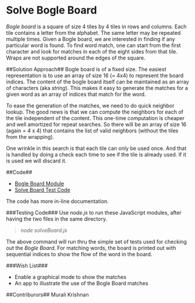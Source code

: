 # Solve Bogle Board

*Bogle board* is a square of size 4 tiles by 4 tiles in rows and columns. Each tile contains a letter from the alphabet. The same letter may be repeated multiple times. Given a Bogle board, we are interested in finding if any particular word is found. To find word match, one can start from the first character and look for matches in each of the eight sides from that tile. Wraps are not supported around the edges of the square.

##Solution Approach##
Bogle board is of a fixed size. The easiest representation is to use an array of size 16 (= 4x4) to represent the board indices. The content of the bogle board itself can be maintained as an array of characters (aka _string_). This makes it easy to generate the matches for a given word as an array of indices that match for the word.

To ease the generation of the matches, we need to do quick neighbor lookup. The good news is that we can compute the neighbors for each of the tile independent of the content. This one-time computation is cheaper and well amortized for repeat searches. So there will be an array of size 16 (again = 4 x 4) that contains the list of valid neighbors (without the tiles from the wrapping).

One wrinkle in this search is that each tile can only be used once. And that is handled by doing a check each time to see if the tile is already used. If it is used we will discard it.

##Code##
 * [Bogle Board Module](BogleBoard.js)
 * [Solve Board Test Code](solveBoard.js)

The code has more in-line documentation.

###Testing Code###
 Use *node.js* to run these JavaScript modules, after having the two files in the same directory.

> *node solveBoard.js* 

The above command will run thru the simple set of tests used for checking out the *Bogle Board*. For matching words, the board is printed out with sequential indices to show the flow of the word in the board.

###Wish List###
 * Enable a graphical mode to show the matches
 * An app to illustrate the use of the Bogle Board matches

##Contriburors##
Murali Krishnan

